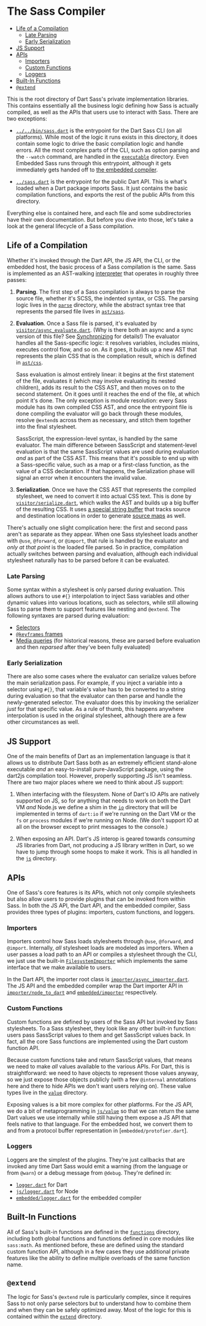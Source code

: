 # The Sass Compiler

* [Life of a Compilation](#life-of-a-compilation)
  * [Late Parsing](#late-parsing)
  * [Early Serialization](#early-serialization)
* [JS Support](#js-support)
* [APIs](#apis)
  * [Importers](#importers)
  * [Custom Functions](#custom-functions)
  * [Loggers](#loggers)
* [Built-In Functions](#built-in-functions)
* [`@extend`](#extend)

This is the root directory of Dart Sass's private implementation libraries. This
contains essentially all the business logic defining how Sass is actually
compiled, as well as the APIs that users use to interact with Sass. There are
two exceptions:

* [`../../bin/sass.dart`] is the entrypoint for the Dart Sass CLI (on all
  platforms). While most of the logic it runs exists in this directory, it does
  contain some logic to drive the basic compilation logic and handle errors. All
  the most complex parts of the CLI, such as option parsing and the `--watch`
  command, are handled in the [`executable`] directory. Even Embedded Sass runs
  through this entrypoint, although it gets immediately gets handed off to [the
  embedded compiler].

  [`../../bin/sass.dart`]: ../../bin/sass.dart
  [`executable`]: executable
  [the embedded compiler]: embedded/README.md

* [`../sass.dart`] is the entrypoint for the public Dart API. This is what's
  loaded when a Dart package imports Sass. It just contains the basic
  compilation functions, and exports the rest of the public APIs from this
  directory.

  [`../sass.dart`]: ../sass.dart

Everything else is contained here, and each file and some subdirectories have
their own documentation. But before you dive into those, let's take a look at
the general lifecycle of a Sass compilation.

## Life of a Compilation

Whether it's invoked through the Dart API, the JS API, the CLI, or the embedded
host, the basic process of a Sass compilation is the same. Sass is implemented
as an AST-walking [interpreter] that operates in roughly three passes:

[interpreter]: https://en.wikipedia.org/wiki/Interpreter_(computing)

1. **Parsing**. The first step of a Sass compilation is always to parse the
   source file, whether it's SCSS, the indented syntax, or CSS. The parsing
   logic lives in the [`parse`] directory, while the abstract syntax tree that
   represents the parsed file lives in [`ast/sass`].

   [`parse`]: parse/README.md
   [`ast/sass`]: ast/sass/README.md

2. **Evaluation**. Once a Sass file is parsed, it's evaluated by
   [`visitor/async_evaluate.dart`]. (Why is there both an async and a sync
   version of this file? See [Synchronizing] for details!) The evaluator handles
   all the Sass-specific logic: it resolves variables, includes mixins, executes
   control flow, and so on. As it goes, it builds up a new AST that represents
   the plain CSS that is the compilation result, which is defined in
   [`ast/css`].

   [`visitor/async_evaluate.dart`]: visitor/async_evaluate.dart
   [Synchronizing]: ../../CONTRIBUTING.md#synchronizing
   [`ast/css`]: ast/css/README.md

   Sass evaluation is almost entirely linear: it begins at the first statement
   of the file, evaluates it (which may involve evaluating its nested children),
   adds its result to the CSS AST, and then moves on to the second statement. On
   it goes until it reaches the end of the file, at which point it's done. The
   only exception is module resolution: every Sass module has its own compiled
   CSS AST, and once the entrypoint file is done compiling the evaluator will go
   back through these modules, resolve `@extend`s across them as necessary, and
   stitch them together into the final stylesheet.

   SassScript, the expression-level syntax, is handled by the same evaluator.
   The main difference between SassScript and statement-level evaluation is that
   the same SassScript values are used during evaluation _and_ as part of the
   CSS AST. This means that it's possible to end up with a Sass-specific value,
   such as a map or a first-class function, as the value of a CSS declaration.
   If that happens, the Serialization phase will signal an error when it
   encounters the invalid value.

3. **Serialization**. Once we have the CSS AST that represents the compiled
   stylesheet, we need to convert it into actual CSS text. This is done by
   [`visitor/serialize.dart`], which walks the AST and builds up a big buffer of
   the resulting CSS. It uses [a special string buffer] that tracks source and
   destination locations in order to generate [source maps] as well.

   [`visitor/serialize.dart`]: visitor/serialize.dart
   [a special string buffer]: util/source_map_buffer.dart
   [source maps]: https://web.dev/source-maps/

There's actually one slight complication here: the first and second pass aren't
as separate as they appear. When one Sass stylesheet loads another with `@use`,
`@forward`, or `@import`, that rule is handled by the evaluator and _only at
that point_ is the loaded file parsed. So in practice, compilation actually
switches between parsing and evaluation, although each individual stylesheet
naturally has to be parsed before it can be evaluated.

### Late Parsing

Some syntax within a stylesheet is only parsed _during_ evaluation. This allows
authors to use `#{}` interpolation to inject Sass variables and other dynamic
values into various locations, such as selectors, while still allowing Sass to
parse them to support features like nesting and `@extend`. The following
syntaxes are parsed during evaluation:

* [Selectors](parse/selector.dart)
* [`@keyframes` frames](parse/keyframe_selector.dart)
* [Media queries](parse/media_query.dart) (for historical reasons, these are
  parsed before evaluation and then _reparsed_ after they've been fully
  evaluated)

### Early Serialization

There are also some cases where the evaluator can serialize values before the
main serialization pass. For example, if you inject a variable into a selector
using `#{}`, that variable's value has to be converted to a string during
evaluation so that the evaluator can then parse and handle the newly-generated
selector. The evaluator does this by invoking the serializer _just_ for that
specific value. As a rule of thumb, this happens anywhere interpolation is used
in the original stylesheet, although there are a few other circumstances as
well.

## JS Support

One of the main benefits of Dart as an implementation language is that it allows
us to distribute Dart Sass both as an extremely efficient stand-alone executable
_and_ an easy-to-install pure-JavaScript package, using the dart2js compilation
tool. However, properly supporting JS isn't seamless. There are two major places
where we need to think about JS support:

1. When interfacing with the filesystem. None of Dart's IO APIs are natively
   supported on JS, so for anything that needs to work on both the Dart VM _and_
   Node.js we define a shim in the [`io`] directory that will be implemented in
   terms of `dart:io` if we're running on the Dart VM or the `fs` or `process`
   modules if we're running on Node. (We don't support IO at all on the browser
   except to print messages to the console.)

   [`io`]: io/README.md

2. When exposing an API. Dart's JS interop is geared towards _consuming_ JS
   libraries from Dart, not producing a JS library written in Dart, so we have
   to jump through some hoops to make it work. This is all handled in the [`js`]
   directory.

   [`js`]: js/README.md

## APIs

One of Sass's core features is its APIs, which not only compile stylesheets but
also allow users to provide plugins that can be invoked from within Sass. In
both the JS API, the Dart API, and the embedded compiler, Sass provides three
types of plugins: importers, custom functions, and loggers.

### Importers

Importers control how Sass loads stylesheets through `@use`, `@forward`, and
`@import`. Internally, _all_ stylesheet loads are modeled as importers. When a
user passes a load path to an API or compiles a stylesheet through the CLI, we
just use the built-in [`FilesystemImporter`] which implements the same interface
that we make available to users.

[`FilesystemImporter`]: importer/filesystem.dart

In the Dart API, the importer root class is [`importer/async_importer.dart`].
The JS API and the embedded compiler wrap the Dart importer API in
[`importer/node_to_dart`] and [`embedded/importer`] respectively.

[`importer/async_importer.dart`]: importer/async_importer.dart
[`importer/node_to_dart`]: importer/node_to_dart
[`embedded/importer`]: embedded/importer

### Custom Functions

Custom functions are defined by users of the Sass API but invoked by Sass
stylesheets. To a Sass stylesheet, they look like any other built-in function:
users pass SassScript values to them and get SassScript values back. In fact,
all the core Sass functions are implemented using the Dart custom function API.

Because custom functions take and return SassScript values, that means we need
to make _all_ values available to the various APIs. For Dart, this is
straightforward: we need to have objects to represent those values anyway, so we
just expose those objects publicly (with a few `@internal` annotations here and
there to hide APIs we don't want users relying on). These value types live in
the [`value`] directory.

[`value`]: value/README.md

Exposing values is a bit more complex for other platforms. For the JS API, we do
a bit of metaprogramming in [`js/value`] so that we can return the
same Dart values we use internally while still having them expose a JS API that
feels native to that language. For the embedded host, we convert them to and
from a protocol buffer representation in [`embedded/protofier.dart`].

[`js/value`]: js/value/README.md
[`embedded/value.dart`]: embedded/value.dart

### Loggers

Loggers are the simplest of the plugins. They're just callbacks that are invoked
any time Dart Sass would emit a warning (from the language or from `@warn`) or a
debug message from `@debug`. They're defined in:

* [`logger.dart`](logger.dart) for Dart
* [`js/logger.dart`](js/logger.dart) for Node
* [`embedded/logger.dart`](embedded/logger.dart) for the embedded compiler

## Built-In Functions

All of Sass's built-in functions are defined in the [`functions`] directory,
including both global functions and functions defined in core modules like
`sass:math`. As mentioned before, these are defined using the standard custom
function API, although in a few cases they use additional private features like
the ability to define multiple overloads of the same function name.

[`functions`]: functions/README.md

## `@extend`

The logic for Sass's `@extend` rule is particularly complex, since it requires
Sass to not only parse selectors but to understand how to combine them and when
they can be safely optimized away. Most of the logic for this is contained
within the [`extend`] directory.

[`extend`]: extend/README.md
